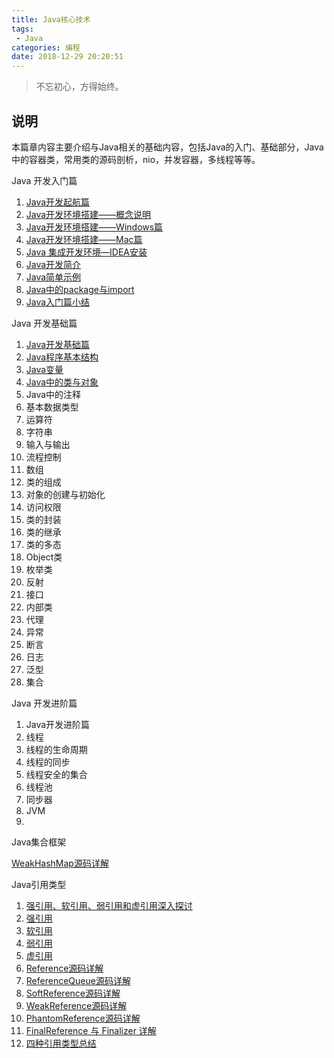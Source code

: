 ```yaml
---
title: Java核心技术
tags: 
 - Java
categories: 编程
date: 2018-12-29 20:20:51
---
```


> 不忘初心，方得始终。

## 说明

本篇章内容主要介绍与Java相关的基础内容，包括Java的入门、基础部分，Java中的容器类，常用类的源码剖析，nio，并发容器，多线程等等。

<LabelBlock>Java 开发入门篇  </LabelBlock>

1. [Java开发起航篇](../java/introduction/java-started.md)
2. [Java开发环境搭建——概念说明](../java/introduction/java-environment.md)
3. [Java开发环境搭建——Windows篇](../java/introduction/java-environment-windows.md)
4. [Java开发环境搭建——Mac篇](../java/introduction/java-environment-mac.md)
5. [Java 集成开发环境—IDEA安装](../java/introduction/java-ide.md)
6. [Java开发简介](../java/introduction/java-introduction.md)
7. [Java简单示例](../java/introduction/java-simple-example.md)
8. [Java中的package与import](../java/introduction/java-package.md)
9. [Java入门篇小结](../java/introduction/java-primer-conclusion.md)

<LabelBlock>Java 开发基础篇  </LabelBlock>

1. [Java开发基础篇](../java/basic/java-basic.md)
2. [Java程序基本结构](../java/basic/java-simple-structure.md)
3. [Java变量](../java/basic/java-variable.md)
4. [Java中的类与对象](../java/basic/java-class.md)
5. Java中的注释
6. 基本数据类型
7. 运算符
8. 字符串
9. 输入与输出
10. 流程控制
11. 数组
12. 类的组成
13. 对象的创建与初始化
14. 访问权限
15. 类的封装
16. 类的继承
17. 类的多态
18. Object类
19. 枚举类
20. 反射
21. 接口
22. 内部类
23. 代理
24. 异常
25. 断言
26. 日志
27. 泛型
28. 集合

<LabelBlock>Java 开发进阶篇  </LabelBlock>

1. Java开发进阶篇
2. 线程
3. 线程的生命周期
4. 线程的同步
5. 线程安全的集合
6. 线程池
7. 同步器
8. JVM
9. 

<LabelBlock>Java集合框架  </LabelBlock>

[WeakHashMap源码详解](../java/collections/weakhashmap-code-detail.md)

<LabelBlock>Java引用类型  </LabelBlock>

1. [强引用、软引用、弱引用和虚引用深入探讨](../java/reference/four-kinds-of-reference.md)
2. [强引用](../java/reference/strong-reference.md)
3. [软引用](../java/reference/soft-reference.md)
4. [弱引用](../java/reference/weak-reference.md)
5. [虚引用](../java/reference/phantom-reference.md)
6. [Reference源码详解](../java/reference/reference-code-detail.md)
7. [ReferenceQueue源码详解](../java/reference/reference-queue-code-detail.md)
8. [SoftReference源码详解](../java/reference/soft-reference-code-detail.md)
9. [WeakReference源码详解](../java/reference/weak-reference-code-detail.md)
10. [PhantomReference源码详解](../java/reference/phantom-reference-code-detail.md)
11. [FinalReference 与 Finalizer 详解](../java/reference/final-reference-code-detail.md)
12. [四种引用类型总结](../java/reference/reference-summary.md)

